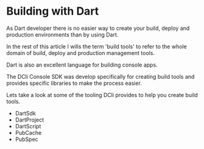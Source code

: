 # Building with Dart

As Dart developer there is no easier way to create your build, deploy and production environments than by using Dart.

In the rest of this article I wills the term 'build tools' to refer to the whole domain of build, deploy and production management tools.

Dart is also an excellent language for building console apps.

The DCli Console SDK was develop specifically for creating build tools and provides specific libraries to make the process easier.

Lets take a look at some of the tooling DCli provides to help you create build tools.

* DartSdk
* DartProject
* DartScript
* PubCache
* PubSpec

&#x20;&#x20;
